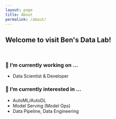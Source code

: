 ```yaml
---
layout: page
title: About
permalink: /about/
---
```


## Welcome to visit Ben's Data Lab!
<br>

### 🔭 I’m currently working on ...
- Data Scientist & Developer

### 🌱 I’m currently interested in ...
- AutoML/AutoDL
- Model Serving (Model Ops)
- Data Pipeline, Data Engineering
